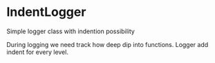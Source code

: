 # IndentLogger
Simple logger class with indention possibility

During logging we need track how deep dip into functions. Logger add indent for every level.
